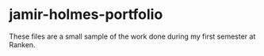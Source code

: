 # jamir-holmes-portfolio
These files are a small sample of the work done during my first semester at Ranken.
